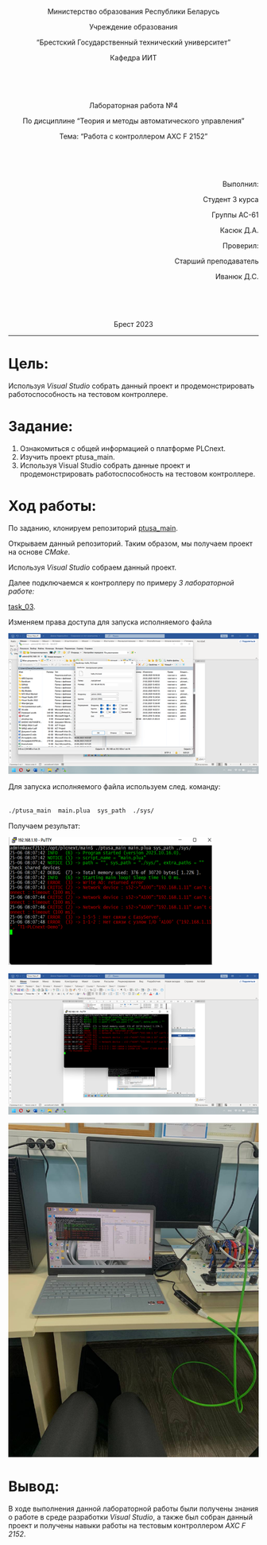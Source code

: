 <p align="center"> Министерство образования Республики Беларусь</p>
<p align="center">Учреждение образования</p>
<p align="center">“Брестский Государственный технический университет”</p>
<p align="center">Кафедра ИИТ</p>
<br><br><br>
<p align="center">Лабораторная работа №4</p>
<p align="center">По дисциплине “Теория и методы автоматического управления”</p>
<p align="center">Тема: “Работа с контроллером AXC F 2152”</p>
<br><br><br>
<p align="right">Выполнил:</p>
<p align="right">Студент 3 курса</p>
<p align="right">Группы АС-61</p>
<p align="right">Касюк Д.А.</p>
<p align="right">Проверил:</p>
<p align="right">Старший преподаватель</p>
<p align="right">Иванюк Д.С.</p>
<br><br><br>
<p align="center">Брест 2023</p>

---
# Цель: 
Используя <em>Visual Studio</em> собрать данный проект и продемонстрировать работоспособность на тестовом контроллере.</p> 

# Задание:
1. Ознакомиться с общей информацией о платформе PLCnext.
2. Изучить проект ptusa_main.
3. Используя Visual Studio собрать данные проект и продемонстрировать работоспособность на тестовом контроллере.

# Ход работы:

По заданию, клонируем репозиторий [ptusa_main](https://github.com/savushkin-r-d/ptusa_main).

<p>Открываем данный репозиторий. Таким образом, мы получаем проект на основе <em>CMake</em>.</p>
<p>Используя <em>Visual Studio</em> собраем данный проект.</p>
<p>Далее подключаемся к контроллеру по примеру <em>3 лабораторной работе:</em> </p>

[task_03](../../task_03/doc/readme.md).

<p>Изменяем права доступа для запуска исполняемого файла</p>

![](images/access.png)

<p>Для запуска исполняемого файла используем след. команду:</p>

``` bash

./ptusa_main  main.plua  sys_path  ./sys/

```

<p>Получаем результат: </p>

![](images/result_console.png)

![](images/result.png)

![](images/laba4.jpg)


# Вывод:
В ходе выполнения данной лабораторной работы были получены знания о работе в среде разработки <em>Visual Studio</em>, а также был собран данный проект и получены  навыки работы на тестовым контроллером <em>AXC F 2152</em>.</p>